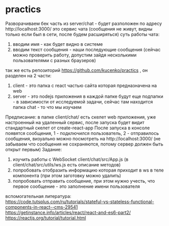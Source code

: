 # practics

Разворачиваем бек часть из server/chat - будет разположен по адресу http://localhost:3000/
это сервис чата (сообщения не живут, видны только если был в сети, после будем расширяться)
суть работы чата:
1. вводим имя - как будет видно в системе
2. вводим текст сообщения - наши последующие сообщения (сейчас можно проверить работу, допустим зайдя несколькими пользователями с разных браузеров)

так же есть репозиторий https://github.com/kucenko/practics , он разделен на 2 части:
1. client - это папка с react частью сайта которая предназначена на web
2. server - это nodejs приложения
в каждой папке будут еще подпапки - в зависимости от исследуемой задачи, сейчас там находится папка chat - то что мы изучаем

Предписание:
в папке client/chat/ есть скелет web приложения, уже настроенный на удаленный сервис, после запуска будет видит стандартный скелет от create-react-app
После запуска в консоле появятся сообщения, 1 - подключился пользователь, 2 - отправилось сообщения, визуально можно посмотреть на http://localhost:3000/ (не забываем что сообщения не сохраняются, потому сервер должен быть открыт первым)
Задание:
1. изучить работы с WebSocket client/chat/src/App.js (в client/chat/src/utils/ws.js есть описание методов)
2. попробовать отобразить информацию которая приходит в ws в теле компонента (при этом заготовку можно удалить)
3. попробовать отправить сообщение, при этом нужно учесть, что первое сообщение - это заполнение имени пользователя

вспомогательная литература:
https://code.tutsplus.com/ru/tutorials/stateful-vs-stateless-functional-components-in-react--cms-29541
https://getinstance.info/articles/react/react-and-es6-part2/
https://reactjs.org/tutorial/tutorial.html
